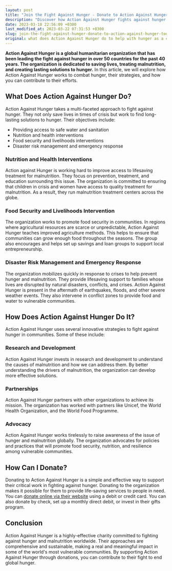 ```yaml
---
layout: post
title: "Join the Fight Against Hunger - Donate to Action Against Hunger Today"
description: "Discover how Action Against Hunger fights against hunger as a charity, learn their methods, and find out how to donate to their cause."
date: 2023-03-18 22:56:09 +0300
last_modified_at: 2023-03-22 07:31:53 +0300
slug: join-the-fight-against-hunger-donate-to-action-against-hunger-today
original: what does Action Against Hunger do to help with hunger as a charity, how do they do it, how can i donate?
---
```

**Action Against Hunger is a global humanitarian organization that has been leading the fight against hunger in over 50 countries for the past 40 years. The organization is dedicated to saving lives, treating malnutrition, and creating lasting solutions to hunger.** In this article, we will explore how Action Against Hunger works to combat hunger, their strategies, and how you can contribute to their efforts.

## What Does Action Against Hunger Do?

Action Against Hunger takes a multi-faceted approach to fight against hunger. They not only save lives in times of crisis but work to find long-lasting solutions to hunger. Their objectives include:

* Providing access to safe water and sanitation
* Nutrition and health interventions
* Food security and livelihoods interventions
* Disaster risk management and emergency response

### Nutrition and Health Interventions

Action against Hunger is working hard to improve access to lifesaving treatment for malnutrition. They focus on prevention, treatment, and education surrounding this issue. The organization is committed to ensuring that children in crisis and women have access to quality treatment for malnutrition. As a result, they run malnutrition treatment centers across the globe.

### Food Security and Livelihoods Intervention

The organization works to promote food security in communities. In regions where agricultural resources are scarce or unpredictable, Action Against Hunger teaches improved agriculture methods. This helps to ensure that communities can grow enough food throughout the seasons. The group also encourages and helps set up savings and loan groups to support local entrepreneurship.

### Disaster Risk Management and Emergency Response

The organization mobilizes quickly in response to crises to help prevent hunger and malnutrition. They provide lifesaving support to families whose lives are disrupted by natural disasters, conflicts, and crises. Action Against Hunger is present in the aftermath of earthquakes, floods, and other severe weather events. They also intervene in conflict zones to provide food and water to vulnerable communities.

## How Does Action Against Hunger Do It?

Action Against Hunger uses several innovative strategies to fight against hunger in communities. Some of these include:

### Research and Development

Action Against Hunger invests in research and development to understand the causes of malnutrition and how we can address them. By better understanding the drivers of malnutrition, the organization can develop more effective solutions.

### Partnerships

Action Against Hunger partners with other organizations to achieve its mission. The organization has worked with partners like Unicef, the World Health Organization, and the World Food Programme.

### Advocacy

Action Against Hunger works tirelessly to raise awareness of the issue of hunger and malnutrition globally. The organization advocates for policies and practices that will promote food security, nutrition, and resilience among vulnerable communities.

## How Can I Donate?

Donating to Action Against Hunger is a simple and effective way to support their critical work in fighting against hunger. Donating to the organization makes it possible for them to provide life-saving services to people in need. You can [donate online via their website](https://www.actionagainsthunger.org/) using a debit or credit card. You can also donate by check, set up a monthly direct debit, or invest in their gifts program.

## Conclusion

Action Against Hunger is a highly-effective charity committed to fighting against hunger and malnutrition worldwide. Their approaches are comprehensive and sustainable, making a real and meaningful impact in some of the world's most vulnerable communities. By supporting Action Against Hunger through donations, you can contribute to their fight to end global hunger.
